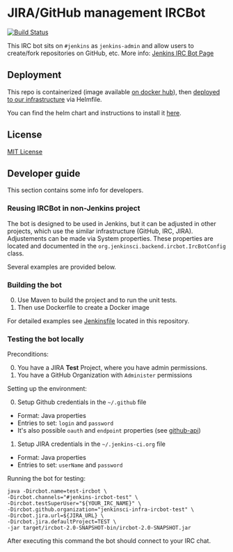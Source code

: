 # JIRA/GitHub management IRCBot

[![Build Status](https://ci.jenkins.io/job/Infra/job/ircbot/job/master/badge/icon)](https://ci.jenkins.io/job/Infra/job/ircbot/job/master/)

This IRC bot sits on `#jenkins` as `jenkins-admin` and allow users to create/fork repositories on GitHub, etc. More info: [Jenkins IRC Bot Page](https://jenkins.io/projects/infrastructure/ircbot/)

## Deployment

This repo is containerized (image available [on docker hub](https://hub.docker.com/r/jenkinsciinfra/ircbot/)), then [deployed to our infrastructure](https://github.com/jenkins-infra/kubernetes-management/blob/d843bf1f05334a3ca30394cca875b6d99492ab93/clusters/prodpublick8s.yaml#L116-L123) via Helmfile.

You can find the helm chart and instructions to install it [here](https://github.com/jenkins-infra/helm-charts/tree/main/charts/ircbot).

## License

[MIT License](https://opensource.org/licenses/mit-license.php)

## Developer guide

This section contains some info for developers.

### Reusing IRCBot in non-Jenkins project

The bot is designed to be used in Jenkins, but it can be adjusted in other projects, 
which use the similar infrastructure (GitHub, IRC, JIRA). 
Adjustements can be made via System properties.
These properties are located and documented in the 
<code>org.jenkinsci.backend.ircbot.IrcBotConfig</code> class.

Several examples are provided below.

### Building the bot

0. Use Maven to build the project and to run the unit tests.
0. Then use Dockerfile to create a Docker image

For detailed examples see [Jenkinsfile](Jenkinsfile) located in this repository.

### Testing the bot locally

Preconditions:

0. You have a JIRA **Test** Project, where you have admin permissions.
1. You have a GitHub Organization with ```Administer``` permissions

Setting up the environment:

0. Setup Github credentials in the ```~/.github``` file
 * Format: Java properties
 * Entries to set: ```login``` and ```password```
 * It's also possible ```oauth``` and ```endpoint``` properties 
 (see [github-api](https://github.com/kohsuke/github-api))
1. Setup JIRA credentials in the ```~/.jenkins-ci.org``` file
 * Format: Java properties
 * Entries to set: ```userName``` and ```password```

Running the bot for testing:

```
java -Dircbot.name=test-ircbot \ 
-Dircbot.channels="#jenkins-ircbot-test" \ 
-Dircbot.testSuperUser="${YOUR_IRC_NAME}" \ 
-Dircbot.github.organization="jenkinsci-infra-ircbot-test" \
-Dircbot.jira.url=${JIRA_URL} \
-Dircbot.jira.defaultProject=TEST \
-jar target/ircbot-2.0-SNAPSHOT-bin/ircbot-2.0-SNAPSHOT.jar 
```
   
After executing this command the bot should connect to your IRC chat.
